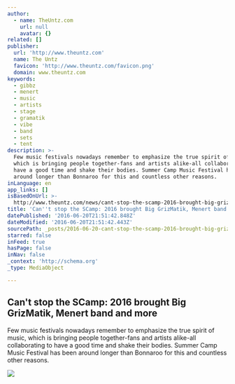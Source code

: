 ```yaml
---
author:
  - name: TheUntz.com
    url: null
    avatar: {}
related: []
publisher:
  url: 'http://www.theuntz.com'
  name: The Untz
  favicon: 'http://www.theuntz.com/favicon.png'
  domain: www.theuntz.com
keywords:
  - gibbz
  - menert
  - music
  - artists
  - stage
  - gramatik
  - vibe
  - band
  - sets
  - tent
description: >-
  Few music festivals nowadays remember to emphasize the true spirit of music,
  which is bringing people together-fans and artists alike-all collaborating to
  have a good time and shake their bodies. Summer Camp Music Festival has been
  around longer than Bonnaroo for this and countless other reasons.
inLanguage: en
app_links: []
isBasedOnUrl: >-
  http://www.theuntz.com/news/cant-stop-the-scamp-2016-brought-big-grizmatik-menert-band-and-more/
title: 'Can''t stop the SCamp: 2016 brought Big GrizMatik, Menert band and more'
datePublished: '2016-06-20T21:51:42.848Z'
dateModified: '2016-06-20T21:51:42.443Z'
sourcePath: _posts/2016-06-20-cant-stop-the-scamp-2016-brought-big-grizmatik-menert-ban.md
starred: false
inFeed: true
hasPage: false
inNav: false
_context: 'http://schema.org'
_type: MediaObject

---
```

<article style=""><h1>Can't stop the SCamp: 2016 brought Big GrizMatik, Menert band and more</h1><p>Few music festivals nowadays remember to emphasize the true spirit of music, which is bringing people together-fans and artists alike-all collaborating to have a good time and shake their bodies. Summer Camp Music Festival has been around longer than Bonnaroo for this and countless other reasons.</p><img src="http://www.theuntz.com/img/upload/scampzoogma-gerlach.jpg" /></article>